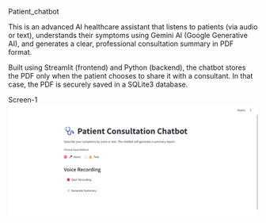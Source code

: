 Patient_chatbot

This is an advanced AI healthcare assistant that listens to patients (via audio or text), understands their symptoms using Gemini AI (Google Generative AI), and generates a clear, professional consultation summary in PDF format.

Built using Streamlit (frontend) and Python (backend), the chatbot stores the PDF only when the patient chooses to share it with a consultant. In that case, the PDF is securely saved in a SQLite3 database.

Screen-1
![image alt](https://github.com/Nehal-Sutariya/demo-patient_chatbot-/blob/d243a6f74c9e8d3bee45bd6e5e4992c0795cfc90/patient_ss1.png)
